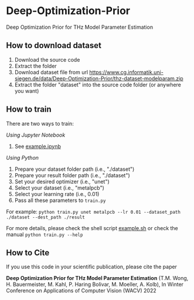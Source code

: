 # Deep-Optimization-Prior
Deep Optimization Prior for THz Model Parameter Estimation

## How to download dataset

1. Download the source code
2. Extract the folder
3. Download dataset file from url https://www.cg.informatik.uni-siegen.de/data/Deep-Optimization-Prior/thz-dataset-modelparam.zip
4. Extract the folder "dataset" into the source code folder (or anywhere you want)

## How to train

There are two ways to train:

*Using Jupyter Notebook*
1. See [example.ipynb](example.ipynb)

*Using Python*
1. Prepare your dataset folder path (i.e., "./dataset")
2. Prepare your result folder path (i.e., "./dataset")
3. Set your desired optimizer (i.e., "unet")
4. Select your dataset (i.e., "metalpcb")
5. Select your learning rate (i.e., 0.01)
6. Pass all these parameters to `train.py`

For example:
`python train.py unet metalpcb --lr 0.01 --dataset_path ./dataset --dest_path ./result`

For more details, please check the shell script [example.sh](example.sh) or check the manual `python train.py --help`

## How to Cite
If you use this code in your scientific publication, please cite the paper

   **Deep Optimization Prior for THz Model Parameter Estimation**
     (T.M. Wong, H. Bauermeister, M. Kahl, P. Haring Bolivar, M. Moeller, A. Kolb),
     In Winter Conference on Applications of Computer Vision (WACV) 2022
